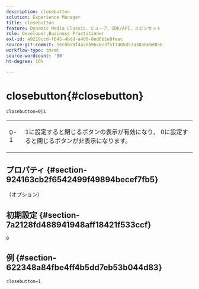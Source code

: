 ```yaml
---
description: closebutton
solution: Experience Manager
title: closebutton
feature: Dynamic Media Classic，ビューア，SDK/API，スピンセット
role: Developer,Business Practitioner
exl-id: a9219ccd-f645-4bdd-a400-8ed6b1e8feec
source-git-commit: 1ec8b59f442eb96c6c3f5f1405d57a38a86bd056
workflow-type: tm+mt
source-wordcount: '30'
ht-degree: 16%

---
```


# closebutton{#closebutton}

`closebutton=0|1`

<table id="table_9B98C97485DD4DEB8A6ECBCE8DF6B886"> 
 <tbody> 
  <tr> 
   <td colname="col1"> <p> <span class="codeph"> 0-1  </span> </p> </td> 
   <td colname="col2"> <p> <span class="codeph"> 1</span>に設定すると閉じるボタンの表示が有効になり、<span class="codeph"> 0</span>に設定すると閉じるボタンが非表示になります。 </p> </td> 
  </tr> 
 </tbody> 
</table>

## プロパティ {#section-924163cb2f6542499f49894becef7fb5}

（オプション）

## 初期設定 {#section-7a2128fd488941948aff18421f533ccf}

`0`

## 例 {#section-622348a84fbe4ff4b5dd7eb53b044d83}

`closebutton=1`
